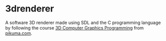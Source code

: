 # 3drenderer

A software 3D renderer made using SDL and the C programming language by following the course [3D Computer Graphics Programming](https://pikuma.com/courses/learn-3d-computer-graphics-programming) from [pikuma.com](https://pikuma.com).